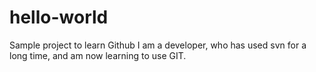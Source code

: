 # hello-world
Sample project to learn Github
I am a developer, who has used svn for a long time, and am now learning to use GIT.
